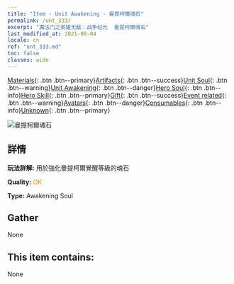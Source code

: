 ```yaml
---
title: "Item - Unit Awakening - 曼提柯爾魂石"
permalink: /unt_333/
excerpt: "魔法门之英雄无敌：战争纪元  曼提柯爾魂石"
last_modified_at: 2021-08-04
locale: cn
ref: "unt_333.md"
toc: false
classes: wide
---
```

 [Materials](/ItemsCN/){: .btn .btn--primary}[Artifacts](/ItemsCN/Artifacts/){: .btn .btn--success}[Unit Soul](/ItemsCN/UnitSoul/){: .btn .btn--warning}[Unit Awakening](/ItemsCN/UnitAwakening/){: .btn .btn--danger}[Hero Soul](/ItemsCN/HeroSoul/){: .btn .btn--info}[Hero Skill](/ItemsCN/HeroSkill/){: .btn .btn--primary}[Gift](/ItemsCN/Gift/){: .btn .btn--success}[Event related](/ItemsCN/Events/){: .btn .btn--warning}[Avatars](/ItemsCN/Avatars/){: .btn .btn--danger}[Consumables](/ItemsCN/Consumables/){: .btn .btn--info}[Unknown](/ItemsCN/Unknown/){: .btn .btn--primary}

 ![曼提柯爾魂石](/images/u/tia_shixie.jpg)

## 詳情
 **玩法詳解:** 用於強化曼提柯爾覺醒等級的魂石

 **Quality:** <span style="color: #FF8C00">OK</span>

 **Type:** Awakening Soul

## Gather

  None

## This item contains:

  None

